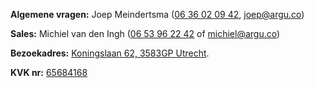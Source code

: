 **Algemene vragen:** Joep Meindertsma ([06 36 02 09 42](tel:+13636020942),  [joep@argu.co](mailto:joep@argu.co))

**Sales:** Michiel van den Ingh ([06 53 96 22 42](tel:+31653962242) of [michiel@argu.co](mailto:michiel@argu.co))

**Bezoekadres:** [Koningslaan 62, 3583GP Utrecht](https://goo.gl/maps/sTQ3NaYk5jk).

**KVK nr:** [65684168](https://www.kvk.nl/orderstraat/product-kiezen/?kvknummer=656841680000&origq=argu)
